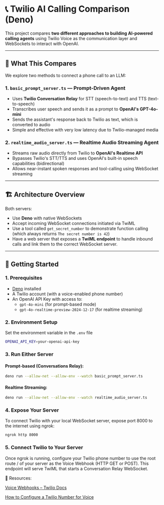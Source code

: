 # 📞 Twilio AI Calling Comparison (Deno)

This project compares **two different approaches to building AI-powered calling agents** using Twilio Voice as the communication layer and WebSockets to interact with OpenAI.

---

## 🧠 What This Compares

We explore two methods to connect a phone call to an LLM:

### 1. `basic_prompt_server.ts` — Prompt-Driven Agent

- Uses **Twilio Conversation Relay** for STT (speech-to-text) and TTS (text-to-speech)
- Transcribes user speech and sends it as a prompt to **OpenAI's GPT-4o-mini**
- Sends the assistant's response back to Twilio as text, which is converted to audio
- Simple and effective with very low latency due to Twilio-managed media

### 2. `realtime_audio_server.ts` — Realtime Audio Streaming Agent

- Streams raw audio directly from Twilio to **OpenAI's Realtime API**
- Bypasses Twilio's STT/TTS and uses OpenAI's built-in speech capabilities (bidirectional)
- Allows near-instant spoken responses and tool-calling using WebSocket streaming

---

## 🏗️ Architecture Overview

Both servers:

- Use **Deno** with native WebSockets
- Accept incoming WebSocket connections initiated via TwiML
- Use a tool called `get_secret_number` to demonstrate function calling
  (which always returns `The secret number is 42`)
- Have a web server that exposes a **TwiML endpoint** to handle inbound calls and link them to the correct WebSocket server.

---

## 🚀 Getting Started

### 1. Prerequisites

- [Deno](https://deno.land) installed
- A Twilio account (with a voice-enabled phone number)
- An OpenAI API Key with access to:
  - `gpt-4o-mini` (for prompt-based mode)
  - `gpt-4o-realtime-preview-2024-12-17` (for realtime streaming)

### 2. Environment Setup

Set the environment variable in the `.env` file

```bash
OPENAI_API_KEY=your-openai-api-key
```

### 3. Run Either Server
#### Prompt-based (Conversations Relay):

```bash
deno run --allow-net --allow-env --watch basic_prompt_server.ts
```
#### Realtime Streaming:

```bash
deno run --allow-net --allow-env --watch realtime_audio_server.ts
```


### 4. Expose Your Server
To connect Twilio with your local WebSocket server, expose port 8000 to the internet using ngrok:

```bash
ngrok http 8000
```
### 5. Connect Twilio to Your Server
Once ngrok is running, configure your Twilio phone number to use the root route / of your server as the Voice Webhook (HTTP GET or POST). This endpoint will serve TwiML that starts a Conversation Relay WebSocket.

📖 Resources:

[Voice Webhooks – Twilio Docs](https://www.twilio.com/docs/usage/webhooks/voice-webhooks)

[How to Configure a Twilio Number for Voice](https://help.twilio.com/articles/223135027-Configure-a-Twilio-Phone-Number-to-Receive-and-Respond-to-Voice-Calls)